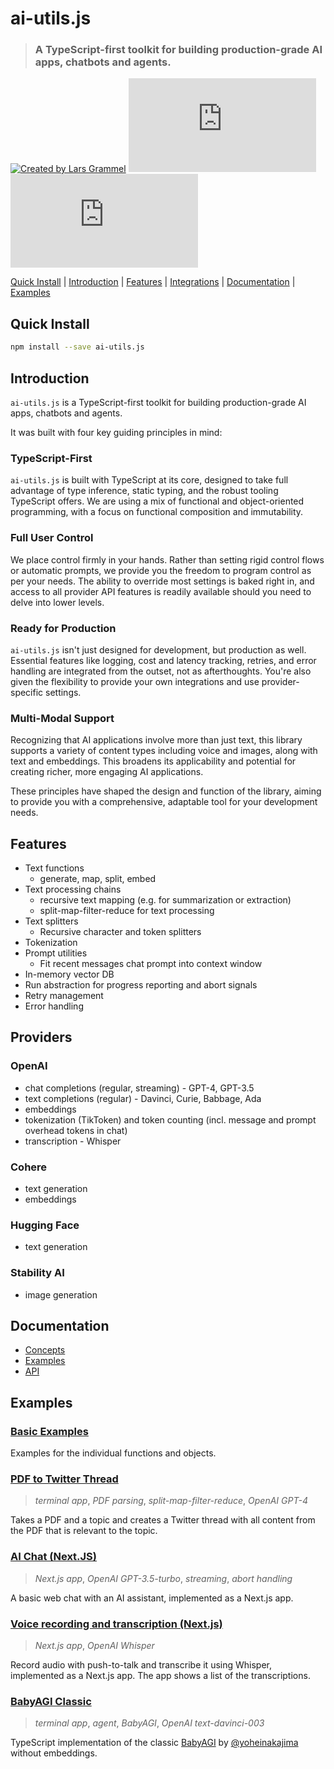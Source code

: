 # ai-utils.js

> ### A TypeScript-first toolkit for building production-grade AI apps, chatbots and agents.

[![Created by Lars Grammel](https://img.shields.io/badge/created%20by-@lgrammel-4BBAAB.svg)](https://twitter.com/lgrammel)
[![NPM Version](https://img.shields.io/npm/v/ai-utils.js?color=33cd56&logo=npm)](https://www.npmjs.com/package/ai-utils.js)
[![MIT License](https://img.shields.io/github/license/lgrammel/ai-utils.js)](https://opensource.org/licenses/MIT)

[Quick Install](#quick-install) | [Introduction](#introduction) | [Features](#features) | [Integrations](#integrations) | [Documentation](#documentation) | [Examples](#examples)

## Quick Install

```bash
npm install --save ai-utils.js
```

## Introduction

`ai-utils.js` is a TypeScript-first toolkit for building production-grade AI apps, chatbots and agents.

It was built with four key guiding principles in mind:

### TypeScript-First

`ai-utils.js` is built with TypeScript at its core, designed to take full advantage of type inference, static typing, and the robust tooling TypeScript offers. We are using a mix of functional and object-oriented programming, with a focus on functional composition and immutability.

### Full User Control

We place control firmly in your hands. Rather than setting rigid control flows or automatic prompts, we provide you the freedom to program control as per your needs. The ability to override most settings is baked right in, and access to all provider API features is readily available should you need to delve into lower levels.

### Ready for Production

`ai-utils.js` isn't just designed for development, but production as well. Essential features like logging, cost and latency tracking, retries, and error handling are integrated from the outset, not as afterthoughts. You're also given the flexibility to provide your own integrations and use provider-specific settings.

### Multi-Modal Support

Recognizing that AI applications involve more than just text, this library supports a variety of content types including voice and images, along with text and embeddings. This broadens its applicability and potential for creating richer, more engaging AI applications.

These principles have shaped the design and function of the library, aiming to provide you with a comprehensive, adaptable tool for your development needs.

## Features

- Text functions
  - generate, map, split, embed
- Text processing chains
  - recursive text mapping (e.g. for summarization or extraction)
  - split-map-filter-reduce for text processing
- Text splitters
  - Recursive character and token splitters
- Tokenization
- Prompt utilities
  - Fit recent messages chat prompt into context window
- In-memory vector DB
- Run abstraction for progress reporting and abort signals
- Retry management
- Error handling

## Providers

### OpenAI

- chat completions (regular, streaming) - GPT-4, GPT-3.5
- text completions (regular) - Davinci, Curie, Babbage, Ada
- embeddings
- tokenization (TikToken) and token counting (incl. message and prompt overhead tokens in chat)
- transcription - Whisper

### Cohere

- text generation
- embeddings

### Hugging Face

- text generation

### Stability AI

- image generation

## Documentation

- [Concepts](https://ai-utils.dev/concepts)
- [Examples](https://github.com/lgrammel/ai-utils.js/tree/main/examples/basic)
- [API](https://ai-utils.dev/api/modules)

## Examples

### [Basic Examples](https://github.com/lgrammel/ai-utils.js/tree/main/examples/basic)

Examples for the individual functions and objects.

### [PDF to Twitter Thread](https://github.com/lgrammel/ai-utils.js/tree/main/examples/pdf-to-twitter-thread)

> _terminal app_, _PDF parsing_, _split-map-filter-reduce_, _OpenAI GPT-4_

Takes a PDF and a topic and creates a Twitter thread with all content from the PDF that is relevant to the topic.

### [AI Chat (Next.JS)](https://github.com/lgrammel/ai-utils.js/tree/main/examples/ai-chat-next-js)

> _Next.js app_, _OpenAI GPT-3.5-turbo_, _streaming_, _abort handling_

A basic web chat with an AI assistant, implemented as a Next.js app.

### [Voice recording and transcription (Next.js)](https://github.com/lgrammel/ai-utils.js/tree/main/examples/voice-recording-next-js)

> _Next.js app_, _OpenAI Whisper_

Record audio with push-to-talk and transcribe it using Whisper, implemented as a Next.js app. The app shows a list of the transcriptions.

### [BabyAGI Classic](https://github.com/lgrammel/ai-utils.js/tree/main/examples/baby-agi)

> _terminal app_, _agent_, _BabyAGI_, _OpenAI text-davinci-003_

TypeScript implementation of the classic [BabyAGI](https://github.com/yoheinakajima/babyagi/blob/main/classic/babyagi.py) by [@yoheinakajima](https://twitter.com/yoheinakajima) without embeddings.
